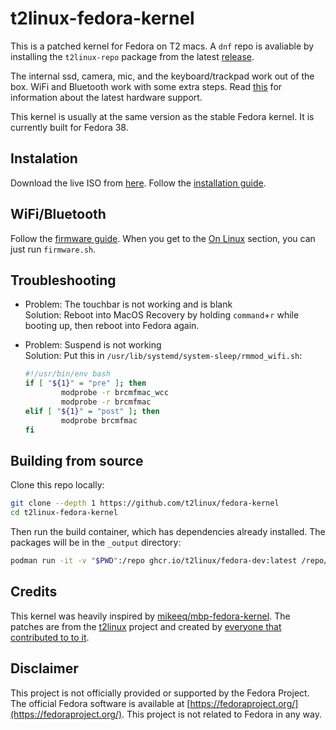 # t2linux-fedora-kernel

This is a patched kernel for Fedora on T2 macs. A `dnf` repo is avaliable by installing the `t2linux-repo` package from the latest [release](https://github.com/t2linux/fedora-kernel/releases/latest).

The internal ssd, camera, mic, and the keyboard/trackpad work out of the box. WiFi and Bluetooth work with some extra steps. Read [this](https://wiki.t2linux.org/state/) for information about the latest hardware support.

This kernel is usually at the same version as the stable Fedora kernel. It is currently built for Fedora 38.

## Instalation

Download the live ISO from [here](https://github.com/t2linux/fedora-iso). Follow the [installation guide](https://wiki.t2linux.org/distributions/fedora/installation/).

## WiFi/Bluetooth

Follow the [firmware guide](https://wiki.t2linux.org/guides/wifi/). When you get to the [On Linux](https://wiki.t2linux.org/guides/wifi-bluetooth/#on-linux) section, you can just run `firmware.sh`.

## Troubleshooting

- Problem: The touchbar is not working and is blank  
   Solution: Reboot into MacOS Recovery by holding `command`+`r` while booting up, then reboot into Fedora again.

- Problem: Suspend is not working  
   Solution: Put this in `/usr/lib/systemd/system-sleep/rmmod_wifi.sh`:
  ```bash
  #!/usr/bin/env bash
  if [ "${1}" = "pre" ]; then
          modprobe -r brcmfmac_wcc
          modprobe -r brcmfmac
  elif [ "${1}" = "post" ]; then
          modprobe brcmfmac
  fi
  ```

## Building from source

Clone this repo locally:

```bash
git clone --depth 1 https://github.com/t2linux/fedora-kernel
cd t2linux-fedora-kernel
```

Then run the build container, which has dependencies already installed. The packages will be in the `_output` directory:

```bash
podman run -it -v "$PWD":/repo ghcr.io/t2linux/fedora-dev:latest /repo/build-packages.sh
```

## Credits

This kernel was heavily inspired by [mikeeq/mbp-fedora-kernel](https://github.com/mikeeq/mbp-fedora-kernel). The patches are from the [t2linux](https://t2linux.org) project and created by [everyone that contributed to to it](https://github.com/t2linux/linux-t2-patches/graphs/contributors).

## Disclaimer

This project is not officially provided or supported by the Fedora Project. The official Fedora software is available at [https://fedoraproject.org/](https://fedoraproject.org/). This project is not related to Fedora in any way.
